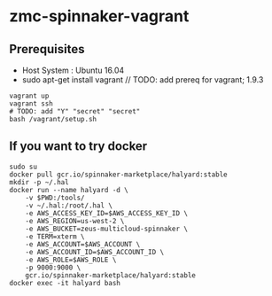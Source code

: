 # zmc-spinnaker-vagrant

## Prerequisites
* Host System : Ubuntu 16.04
* sudo apt-get install vagrant // TODO: add prereq for vagrant; 1.9.3


```
vagrant up
vagrant ssh 
# TODO: add "Y" "secret" "secret"
bash /vagrant/setup.sh
```

## If you want to try docker 
```
sudo su
docker pull gcr.io/spinnaker-marketplace/halyard:stable
mkdir -p ~/.hal
docker run --name halyard -d \
    -v $PWD:/tools/
    -v ~/.hal:/root/.hal \
    -e AWS_ACCESS_KEY_ID=$AWS_ACCESS_KEY_ID \
    -e AWS_REGION=us-west-2 \
    -e AWS_BUCKET=zeus-multicloud-spinnaker \
    -e TERM=xterm \
    -e AWS_ACCOUNT=$AWS_ACCOUNT \
    -e AWS_ACCOUNT_ID=$AWS_ACCOUNT_ID \
    -e AWS_ROLE=$AWS_ROLE \
    -p 9000:9000 \
    gcr.io/spinnaker-marketplace/halyard:stable
docker exec -it halyard bash
```

